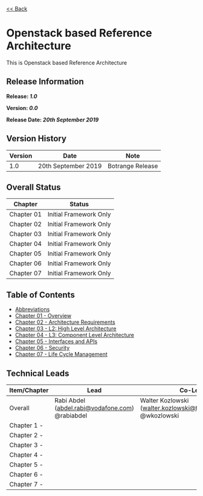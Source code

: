 [<< Back](https://cntt-n.github.io/CNTT/doc/ref_arch/)

# Openstack based Reference Architecture

This is Openstack based Reference Architecture

## Release Information
**Release: _1.0_**

**Version: _0.0_**

**Release Date: _20th September 2019_**

## Version History

| Version | Date | Note
| --- | --- | --- |
| 1.0 | 20th September 2019 | Botrange Release|


## Overall Status

| Chapter | Status |
| --- | --- |
| Chapter 01 | Initial Framework Only |
| Chapter 02 | Initial Framework Only |
| Chapter 03 | Initial Framework Only |
| Chapter 04 | Initial Framework Only |
| Chapter 05 | Initial Framework Only |
| Chapter 06 | Initial Framework Only |
| Chapter 07 | Initial Framework Only |

## Table of Contents
* [Abbreviations](abbreviations.md)
* [Chapter 01 - Overview](chapters/chapter01.md)
* [Chapter 02 - Architecture Requirements](chapters/chapter02.md)
* [Chapter 03 - L2: High Level Architecture](chapters/chapter03.md)
* [Chapter 04 - L3: Component Level Architecture](chapters/chapter04.md)
* [Chapter 05 - Interfaces and APIs](chapters/chapter05.md)
* [Chapter 06 - Security](chapters/chapter06.md)
* [Chapter 07 - Life Cycle Management](chapters/chapter07.md)


## Technical Leads

| Item/Chapter | Lead | Co-Lead |
|-------------------------------------------|---------------------------------------------------------------------------------------------------------------------|------------|
| Overall | Rabi Abdel (abdel.rabi@vodafone.com) @rabiabdel | Walter Kozlowski (walter.kozlowski@team.telstra.com) @wkozlowski |
| Chapter 1 -  | | |
| Chapter 2 -  | | |
| Chapter 3 -  | | |
| Chapter 4 -  | | |
| Chapter 5 -  | | |
| Chapter 6 -  | | |
| Chapter 7 -  | | |
